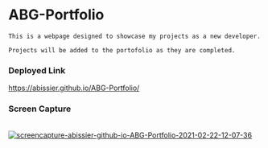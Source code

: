 # ABG-Portfolio
```
This is a webpage designed to showcase my projects as a new developer. 

Projects will be added to the portofolio as they are completed. 
```
### Deployed Link
https://abissier.github.io/ABG-Portfolio/


### Screen Capture
<br>
<a href="https://ibb.co/bKrfVM9"><img src="https://i.ibb.co/YLtrSFs/screencapture-abissier-github-io-ABG-Portfolio-2021-02-22-12-07-36.png" alt="screencapture-abissier-github-io-ABG-Portfolio-2021-02-22-12-07-36" border="0"></a><br />

